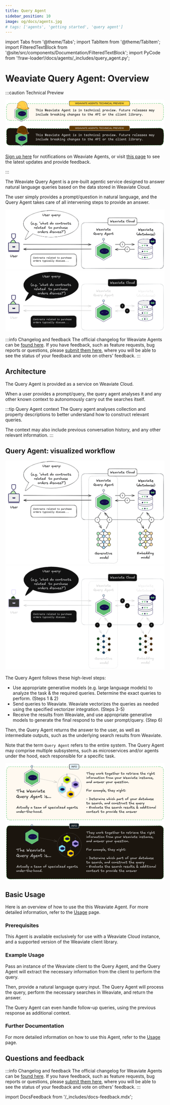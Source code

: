 ```yaml
---
title: Query Agent
sidebar_position: 10
image: og/docs/agents.jpg
# tags: ['agents', 'getting started', 'query agent']
---
```


import Tabs from '@theme/Tabs';
import TabItem from '@theme/TabItem';
import FilteredTextBlock from '@site/src/components/Documentation/FilteredTextBlock';
import PyCode from '!!raw-loader!/docs/agents/_includes/query_agent.py';

# Weaviate Query Agent: Overview

:::caution Technical Preview

![This Weaviate Agent is in technical preview.](../_includes/agents_tech_preview_light.png#gh-light-mode-only "This Weaviate Agent is in technical preview.")
![This Weaviate Agent is in technical preview.](../_includes/agents_tech_preview_dark.png#gh-dark-mode-only "This Weaviate Agent is in technical preview.")

[Sign up here](https://events.weaviate.io/weaviate-agents) for notifications on Weaviate Agents, or visit [this page](https://weaviateagents.featurebase.app/) to see the latest updates and provide feedback.

:::

The Weaviate Query Agent is a pre-built agentic service designed to answer natural language queries based on the data stored in Weaviate Cloud.

The user simply provides a prompt/question in natural language, and the Query Agent takes care of all intervening steps to provide an answer.

![Weaviate Query Agent from a user perspective](../_includes/query_agent_usage_light.png#gh-light-mode-only "Weaviate Query Agent from a user perspective")
![Weaviate Query Agent from a user perspective](../_includes/query_agent_usage_dark.png#gh-dark-mode-only "Weaviate Query Agent from a user perspective")

:::info Changelog and feedback
The official changelog for Weaviate Agents can be [found here](https://weaviateagents.featurebase.app/changelog). If you have feedback, such as feature requests, bug reports or questions, please [submit them here](https://weaviateagents.featurebase.app/), where you will be able to see the status of your feedback and vote on others' feedback.
:::

## Architecture

The Query Agent is provided as a service on Weaviate Cloud.

When a user provides a prompt/query, the query agent analyses it and any other known context to autonomously carry out the searches itself.

:::tip Query Agent context
The Query agent analyses collection and property descriptions to better understand how to construct relevant queries.<br/>

The context may also include previous conversation history, and any other relevant information.
:::

## Query Agent: visualized workflow

![Weaviate Query Agent at a high level](../_includes/query_agent_architecture_light.png#gh-light-mode-only "Weaviate Query Agent at a high level")
![Weaviate Query Agent at a high level](../_includes/query_agent_architecture_dark.png#gh-dark-mode-only "Weaviate Query Agent at a high level")

The Query Agent follows these high-level steps:

- Use appropriate generative models (e.g. large language models) to analyze the task & the required queries. Determine the exact queries to perform. (Steps 1 & 2)
- Send queries to Weaviate. Weaviate vectorizes the queries as needed using the specified vectorizer integration. (Steps 3-5)
- Receive the results from Weaviate, and use appropriate generative models to generate the final respond to the user prompt/query. (Step 6)

Then, the Query Agent returns the answer to the user, as well as intermediate outputs, such as the underlying search results from Weaviate.

Note that the term `Query Agent` refers to the entire system. The Query Agent may comprise multiple subsystems, such as microservices and/or agents under the hood, each responsible for a specific task.

![Weaviate Query Agent comprises multiple agents](../_includes/query_agent_info_light.png#gh-light-mode-only "Weaviate Query Agent comprises multiple agents")
![Weaviate Query Agent comprises multiple agents](../_includes/query_agent_info_dark.png#gh-dark-mode-only "Weaviate Query Agent comprises multiple agents")

## Basic Usage

Here is an overview of how to use the this Weaviate Agent. For more detailed information, refer to the [Usage](./usage.md) page.

### Prerequisites

This Agent is available exclusively for use with a Weaviate Cloud instance, and a supported version of the Weaviate client library.

### Example Usage

Pass an instance of the Weaviate client to the Query Agent, and the Query Agent will extract the necessary information from the client to perform the query.

<Tabs groupId="languages">
    <TabItem value="py_agents" label="Python">
        <FilteredTextBlock
            text={PyCode}
            startMarker="# START InstantiateQueryAgent"
            endMarker="# END InstantiateQueryAgent"
            language="py"
        />
    </TabItem>

</Tabs>

Then, provide a natural language query input. The Query Agent will process the query, perform the necessary searches in Weaviate, and return the answer.

<Tabs groupId="languages">
    <TabItem value="py_agents" label="Python">
        <FilteredTextBlock
            text={PyCode}
            startMarker="# START BasicQuery"
            endMarker="# END BasicQuery"
            language="py"
        />
    </TabItem>

</Tabs>

The Query Agent can even handle follow-up queries, using the previous response as additional context.

<Tabs groupId="languages">
    <TabItem value="py_agents" label="Python">
        <FilteredTextBlock
            text={PyCode}
            startMarker="# START FollowUpQuery"
            endMarker="# END FollowUpQuery"
            language="py"
        />
    </TabItem>

</Tabs>

### Further Documentation

For more detailed information on how to use this Agent, refer to the [Usage](./usage.md) page.

## Questions and feedback

:::info Changelog and feedback
The official changelog for Weaviate Agents can be [found here](https://weaviateagents.featurebase.app/changelog). If you have feedback, such as feature requests, bug reports or questions, please [submit them here](https://weaviateagents.featurebase.app/), where you will be able to see the status of your feedback and vote on others' feedback.
:::

import DocsFeedback from '/_includes/docs-feedback.mdx';

<DocsFeedback/>

